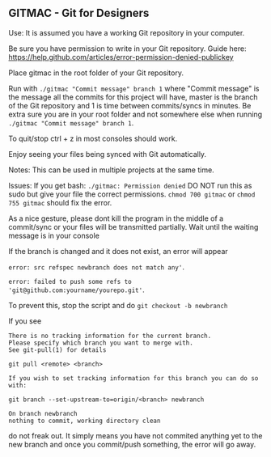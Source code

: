GITMAC - Git for Designers
---------

Use: 
It is assumed you have a working Git repository in your computer.

Be sure you have permission to write in your Git repository. Guide here: https://help.github.com/articles/error-permission-denied-publickey

Place gitmac in the root folder of your Git repository.

Run with ```./gitmac "Commit message" branch 1``` where "Commit message" is the message all the commits for this project will have, master is the branch of the Git repository and 1 is time between commits/syncs in minutes. Be extra sure you are in your root folder and not somewhere else when running ```./gitmac "Commit message" branch 1```.

To quit/stop ctrl + z in most consoles should work.

Enjoy seeing your files being synced with Git automatically.

Notes:
This can be used in multiple projects at the same time.

Issues:
If you get bash: ```./gitmac: Permission denied``` DO NOT run this as sudo but give your file the correct permissions. 
```chmod 700 gitmac``` or ```chmod 755 gitmac``` should fix the error.

As a nice gesture, please dont kill the program in the middle of a commit/sync or your files will be transmitted partially. Wait until the waiting message is in your console

If the branch is changed and it does not exist, an error will appear 

```error: src refspec newbranch does not match any'```.

```error: failed to push some refs to 'git@github.com:yourname/yourepo.git'```. 

To prevent this, stop the script and do ```git checkout -b newbranch```

If you see 

	There is no tracking information for the current branch.
	Please specify which branch you want to merge with.
	See git-pull(1) for details

    git pull <remote> <branch>

	If you wish to set tracking information for this branch you can do so with:

    git branch --set-upstream-to=origin/<branch> newbranch

	On branch newbranch
	nothing to commit, working directory clean
do not freak out. It simply means you have not commited anything yet to the new branch and once you commit/push something, the error will go away.

